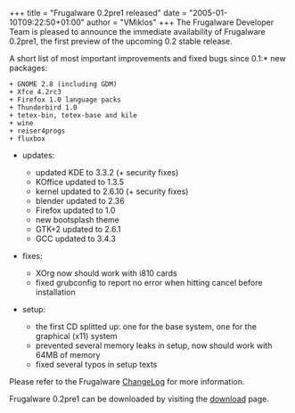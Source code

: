 +++
title = "Frugalware 0.2pre1 released"
date = "2005-01-10T09:22:50+01:00"
author = "VMiklos"
+++
The Frugalware Developer Team is pleased to announce the immediate availability of Frugalware 0.2pre1, the first preview of the upcoming 0.2 stable release.  

 A short list of most important improvements and fixed bugs since 0.1:* new packages:  

	+ GNOME 2.8 (including GDM)
	+ Xfce 4.2rc3
	+ Firefox 1.0 language packs
	+ Thunderbird 1.0
	+ tetex-bin, tetex-base and kile
	+ wine
	+ reiser4progs
	+ fluxbox
* updates:  

	+ updated KDE to 3.3.2 (+ security fixes)
	+ KOffice updated to 1.3.5
	+ kernel updated to 2.6.10 (+ security fixes)
	+ blender updated to 2.36
	+ Firefox updated to 1.0
	+ new bootsplash theme
	+ GTK+2 updated to 2.6.1
	+ GCC updated to 3.4.3
* fixes:  

	+ XOrg now should work with i810 cards
	+ fixed grubconfig to report no error when hitting cancel before installation
* setup:  

	+ the first CD splitted up: one for the base system, one for the graphical (x11) system
	+ prevented several memory leaks in setup, now should work with 64MB of memory
	+ fixed several typos in setup texts

  

 Please refer to the Frugalware [ChangeLog](changelog.php) for more information.  

 Frugalware 0.2pre1 can be downloaded by visiting the [download](download.php) page.  
